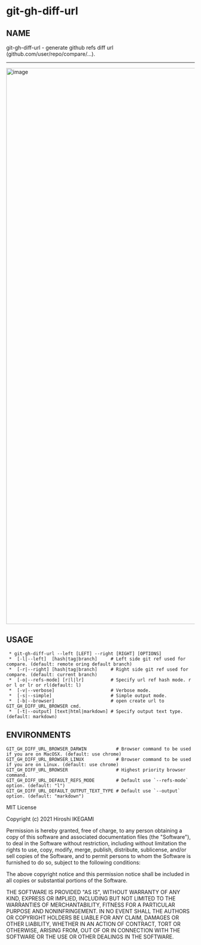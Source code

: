 # git-gh-diff-url

NAME
----
git-gh-diff-url - generate github refs diff url (github.com/user/repo/compare/...).

---

<img width="1483" alt="image" src="https://user-images.githubusercontent.com/1598505/132938621-c239519d-c6bb-43b9-9245-3fda86bc427b.png">




USAGE
----
```
 * git-gh-diff-url --left [LEFT] --right [RIGHT] [OPTIONS]
 *  [-l|--left]  [hash|tag|branch]     # Left side git ref used for compare. (default: remote oring default branch)
 *  [-r|--right] [hash|tag|branch]     # Right side git ref used for compare. (default: current branch)
 *  [-o|--refs-mode] [r|l|lr]          # Specify url ref hash mode. r or l or lr or rl(default: l)
 *  [-v|--verbose]                     # Verbose mode.
 *  [-s|--simple]                      # Simple output mode.
 *  [-b|--browser]                     # open create url to GIT_GH_DIFF_URL_BROWSER cmd.
 *  [-t|--output] [text|html|markdown] # Specify output text type. (default: markdown)
```

ENVIRONMENTS
----
```
GIT_GH_DIFF_URL_BROWSER_DARWIN           # Browser command to be used if you are on MacOSX. (default: use chrome)
GIT_GH_DIFF_URL_BROWSER_LINUX            # Browser command to be used if you are on Linux. (default: use chrome)
GIT_GH_DIFF_URL_BROWSER                  # Highest priority browser command.
GIT_GH_DIFF_URL_DEFAULT_REFS_MODE        # Default use `--refs-mode` option. (default: "l")
GIT_GH_DIFF_URL_DEFAULT_OUTPUT_TEXT_TYPE # Default use `--output` option. (default: "markdown")
```


MIT License

Copyright (c) 2021 Hiroshi IKEGAMI

Permission is hereby granted, free of charge, to any person obtaining a copy
of this software and associated documentation files (the "Software"), to deal
in the Software without restriction, including without limitation the rights
to use, copy, modify, merge, publish, distribute, sublicense, and/or sell
copies of the Software, and to permit persons to whom the Software is
furnished to do so, subject to the following conditions:

The above copyright notice and this permission notice shall be included in all
copies or substantial portions of the Software.

THE SOFTWARE IS PROVIDED "AS IS", WITHOUT WARRANTY OF ANY KIND, EXPRESS OR
IMPLIED, INCLUDING BUT NOT LIMITED TO THE WARRANTIES OF MERCHANTABILITY,
FITNESS FOR A PARTICULAR PURPOSE AND NONINFRINGEMENT. IN NO EVENT SHALL THE
AUTHORS OR COPYRIGHT HOLDERS BE LIABLE FOR ANY CLAIM, DAMAGES OR OTHER
LIABILITY, WHETHER IN AN ACTION OF CONTRACT, TORT OR OTHERWISE, ARISING FROM,
OUT OF OR IN CONNECTION WITH THE SOFTWARE OR THE USE OR OTHER DEALINGS IN THE
SOFTWARE.
